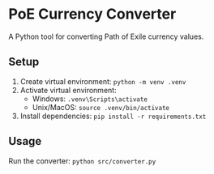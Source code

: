 # PoE Currency Converter

A Python tool for converting Path of Exile currency values.

## Setup
1. Create virtual environment: `python -m venv .venv`
2. Activate virtual environment: 
   - Windows: `.venv\Scripts\activate`
   - Unix/MacOS: `source .venv/bin/activate`
3. Install dependencies: `pip install -r requirements.txt`

## Usage
Run the converter:
```python src/converter.py```